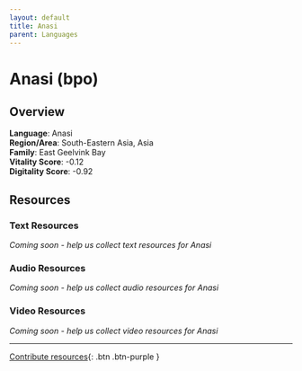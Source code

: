 ```yaml
---
layout: default
title: Anasi
parent: Languages
---
```


# Anasi (bpo)

## Overview

**Language**: Anasi  
**Region/Area**: South-Eastern Asia, Asia  
**Family**: East Geelvink Bay  
**Vitality Score**: -0.12  
**Digitality Score**: -0.92  

## Resources

### Text Resources
*Coming soon - help us collect text resources for Anasi*

### Audio Resources
*Coming soon - help us collect audio resources for Anasi*

### Video Resources
*Coming soon - help us collect video resources for Anasi*

---

[Contribute resources](https://fairtrain.github.io/){: .btn .btn-purple }
